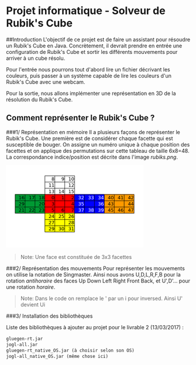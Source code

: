 Projet informatique - Solveur de Rubik's Cube
=============================================

##Introduction
L'objectif de ce projet est de faire un assistant pour résoudre un Rubik's Cube en Java. Concrètement, il devrait prendre en entrée une configuration de Rubik's Cube et sortir les différents mouvements pour arriver à un cube résolu.
 
Pour l'entrée nous pourrons tout d'abord lire un fichier décrivant les couleurs, puis passer à un système capable de lire les couleurs d'un Rubik's Cube avec une webcam.

Pour la sortie, nous allons implémenter une représentation en 3D de la résolution du Rubik's Cube.



## Comment représenter le Rubik's Cube ?
###1/ Représentation en mémoire 
Il a plusieurs façons de représenter le Rubik's Cube. Une première est de considérer chaque facette qui est susceptible de bouger. On assigne un numéro unique à chaque position des facettes et on applique des permutations sur cette tableau de taille 6x8=48. La correspondance indice/position est décrite dans l'image *rubiks.png*.

![Image associant les indices aux positions](https://raw.githubusercontent.com/Roxasispoor/Rubik-int/master/rubiks.png)

> Note: Une face est constituée  de 3x3 facettes

###2/ Représentation des mouvements
Pour représenter les mouvements on utilise la notation de Singmaster.
Ainsi nous avons U,D,L,R,F,B pour la rotation *antihoraire* des faces Up Down Left Right Front Back, et U',D'... pour une rotation *horaire*.

> Note: Dans le code on remplace le ' par un i pour inversed. Ainsi U' devient Ui


###3/ Installation des bibliothèques

Liste des bibliothèques à ajouter au projet pour le livrable 2 (13/03/2017) :
    
    gluegen-rt.jar 
    jogl-all.jar 
    gluegen-rt_native_OS.jar (à choisir selon son OS)
    jogl-all_native_OS.jar (même chose ici)


